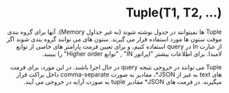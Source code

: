 <div dir="rtl" markdown="1">

# Tuple(T1, T2, ...)

Tuple ها نمیتوانند در جدول نوشته شوند (به غیر جداول Memory). آنها برای گروه بندی موقت ستون ها مورد استفاده قرار می گیرند. ستون های می توانند گروه بندی شوند اگر از عبارت In در query استفاده کنیم، و برای تعیین فرمت پارامتر های خاصی از توابع لامبدا. برای اطلاعات بیشتر "اپراتور IN" , "توابع Higher order" را ببینید.

Tuple می توانند در خروجی نتیجه query در حال اجرا باشند. در این مورد، برای فرمت های text به غیر از JSON\*، مقادیر به صورت comma-separate داخل براکت قرار میگیرند. در فرمت های JSON\* مقادیر tuple به صورت آرایه در خروجی می آیند.

</div>